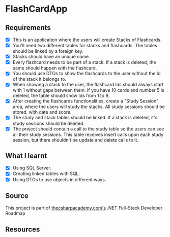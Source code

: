 # FlashCardApp


## Requirements  
- [x] This is an application where the users will create Stacks of Flashcards.
- [x] You'll need two different tables for stacks and flashcards. The tables should be linked by a foreign key.
- [x] Stacks should have an unique name.
- [x] Every flashcard needs to be part of a stack. If a stack is deleted, the same should happen with the flashcard.
- [x] You should use DTOs to show the flashcards to the user without the Id of the stack it belongs to.
- [x] When showing a stack to the user, the flashcard Ids should always start with 1 without gaps between them. If you have 10 cards and number 5 is deleted, the table should show Ids from 1 to 9.
- [x] After creating the flashcards functionalities, create a "Study Session" area, where the users will study the stacks. All study sessions should be stored, with date and score.
- [x] The study and stack tables should be linked. If a stack is deleted, it's study sessions should be deleted.
- [x] The project should contain a call to the study table so the users can see all their study sessions. This table receives insert calls upon each study session, but there shouldn't be update and delete calls to it.

## What I learnt
- [x] Using SQL Server.
- [x] Creating linked tables with SQL.
- [x] Using DTOs to use objects in different ways.

## Source
This project is part of [thecsharpacademy.com's](https://www.thecsharpacademy.com/) .NET Full-Stack Developer Roadmap

## Resources
